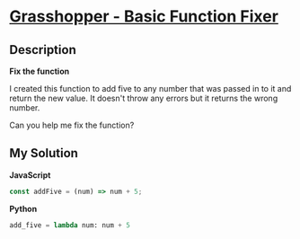 # [Grasshopper - Basic Function Fixer](https://www.codewars.com/kata/56200d610758762fb0000002)

## Description

**Fix the function**

I created this function to add five to any number that was passed in to it and return the new value. It doesn't throw any errors but it returns the wrong number.

Can you help me fix the function?

## My Solution

**JavaScript**

```js
const addFive = (num) => num + 5;
```

**Python**

```py
add_five = lambda num: num + 5
```
